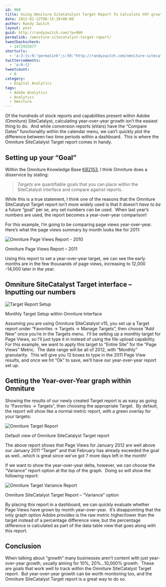 ```yaml
---
id: 960
title: Using Omniture SiteCatalyst Target Report To Calculate YOY growth
date: 2012-02-22T08:15:18+00:00
author: Randy Zwitch
layout: post
guid: http://randyzwitch.com/?p=960
permalink: /omniture-sitecatalyst-target-report/
tweetbackscheck:
  - 1472925877
shorturls:
  - 'a:3:{s:9:"permalink";s:59:"http://randyzwitch.com/omniture-sitecatalyst-target-report/";s:7:"tinyurl";s:26:"http://tinyurl.com/84khlee";s:4:"isgd";s:19:"http://is.gd/GfGNxm";}'
twittercomments:
  - 'a:0:{}'
tweetcount:
  - 0
category:
  - Digital Analytics
tags:
  - Adobe Analytics
  - Analytics
  - Omniture
---
```

Of the hundreds of stock reports and capabilities present within Adobe (Omniture) SiteCatalyst, calculating year-over-year growth isn&#8217;t the easiest thing to do.  And while conversion reports (eVars) have the &#8220;Compare Dates&#8221; functionality within the calendar menu, we can&#8217;t quickly plot the difference between two time periods within a dashboard.  This is where the Omniture SiteCatalyst Target report comes in handy.

<!--more-->

## Setting up your &#8220;Goal&#8221;

Within the Omniture Knowledge Base <a href="https://omniture-help.custhelp.com/app/answers/detail/a_id/2153/kw/targets" target="_blank">KB2153</a>, I think Omniture does a disservice by stating:

> _Targets_ are quantifiable goals that you can place within the SiteCatalyst interface and compare against reports.

While this is a true statement, I think one of the reasons that the Omniture SiteCatalyst Target report isn&#8217;t more widely used is that it doesn&#8217;t _have to be_ a future &#8220;goal&#8221; per se, any set numbers can be used.  When last year&#8217;s numbers are used, the report becomes a year-over-year comparison!

For this example, I&#8217;m going to be comparing page views year-over-year.  Here&#8217;s what the page views summary by month looks like for 2011:

<div id="attachment_967" style="width: 849px" class="wp-caption aligncenter">
  <img class="size-full wp-image-967" title="omniture-page-views-report" src="http://i2.wp.com/randyzwitch.com/wp-content/uploads/2012/02/omniture-page-views-report.png?fit=839%2C287" alt="Omniture Page Views Report - 2010" srcset="http://i2.wp.com/randyzwitch.com/wp-content/uploads/2012/02/omniture-page-views-report.png?w=839 839w, http://i2.wp.com/randyzwitch.com/wp-content/uploads/2012/02/omniture-page-views-report.png?resize=150%2C51 150w, http://i2.wp.com/randyzwitch.com/wp-content/uploads/2012/02/omniture-page-views-report.png?resize=300%2C102 300w, http://i2.wp.com/randyzwitch.com/wp-content/uploads/2012/02/omniture-page-views-report.png?resize=500%2C171 500w" sizes="(max-width: 839px) 100vw, 839px" data-recalc-dims="1" />

  <p class="wp-caption-text">
    Omniture Page Views Report &#8211; 2011
  </p>
</div>

Using this report to set a year-over-year target, we can see the early months are in the few thousands of page views, increasing to 12,000 -14,000 later in the year.

## Omniture SiteCatalyst Target interface &#8211; Inputting our numbers

<div id="attachment_971" style="width: 354px" class="wp-caption alignright">
  <img class=" wp-image-971 " title="Screen Shot 2012-02-22 at 7.49.46 AM" src="http://i1.wp.com/randyzwitch.com/wp-content/uploads/2012/02/Screen-Shot-2012-02-22-at-7.49.46-AM.png?resize=344%2C285" alt="Target Report Setup" srcset="http://i1.wp.com/randyzwitch.com/wp-content/uploads/2012/02/Screen-Shot-2012-02-22-at-7.49.46-AM.png?w=573 573w, http://i1.wp.com/randyzwitch.com/wp-content/uploads/2012/02/Screen-Shot-2012-02-22-at-7.49.46-AM.png?resize=150%2C124 150w, http://i1.wp.com/randyzwitch.com/wp-content/uploads/2012/02/Screen-Shot-2012-02-22-at-7.49.46-AM.png?resize=300%2C248 300w, http://i1.wp.com/randyzwitch.com/wp-content/uploads/2012/02/Screen-Shot-2012-02-22-at-7.49.46-AM.png?resize=361%2C300 361w" sizes="(max-width: 344px) 100vw, 344px" data-recalc-dims="1" />

  <p class="wp-caption-text">
    Monthly Target Setup within Omniture Interface
  </p>
</div>

Assuming you are using Omniture SiteCatalyst v15, you set up a Target report under &#8220;Favorites -> Targets -> Manage Targets&#8221;, then choose &#8220;Add New&#8221; once you&#8217;re in the Targets menu.  I&#8217;ll be setting up a monthly target for Page Views, so I&#8217;ll just type it in instead of using the file upload capability.  For this example, we want to apply this target to &#8220;Entire Site&#8221; for the &#8220;Page Views&#8221; Metric.  The date range will be all of 2012, with &#8220;Monthly&#8221; granularity.  This will give you 12 boxes to type in the 2011 Page View results, and once we hit &#8220;Ok&#8221; to save, we&#8217;ll have our year-over-year report set up.

## Getting the Year-over-Year graph within Omniture

Showing the results of our newly created Target report is as easy as going to &#8220;Favorites -> Targets&#8221;, then choosing the appropriate Target.  By default, the report will show like a normal metric report, with a green overlay for your targets:

<div id="attachment_977" style="width: 849px" class="wp-caption aligncenter">
  <img class="size-full wp-image-977" title="Omniture-target-report-default" src="http://i0.wp.com/randyzwitch.com/wp-content/uploads/2012/02/Omniture-target-report-default.png?fit=839%2C287" alt="Omniture Target Report" srcset="http://i0.wp.com/randyzwitch.com/wp-content/uploads/2012/02/Omniture-target-report-default.png?w=839 839w, http://i0.wp.com/randyzwitch.com/wp-content/uploads/2012/02/Omniture-target-report-default.png?resize=150%2C51 150w, http://i0.wp.com/randyzwitch.com/wp-content/uploads/2012/02/Omniture-target-report-default.png?resize=300%2C102 300w, http://i0.wp.com/randyzwitch.com/wp-content/uploads/2012/02/Omniture-target-report-default.png?resize=500%2C171 500w" sizes="(max-width: 839px) 100vw, 839px" data-recalc-dims="1" />

  <p class="wp-caption-text">
    Default view of Omniture SiteCatalyst Target report
  </p>
</div>

The above report shows that Page Views for January 2012 are well above our January 2011 &#8220;Target&#8221; and that February has already exceeded the goal as well&#8230;which is great since we&#8217;ve got 7 more days left in the month!

If we want to show the year-over-year delta, however, we can choose the &#8220;Variance&#8221; report option at the top of the graph.  Doing so will show the following report:

<div id="attachment_978" style="width: 849px" class="wp-caption aligncenter">
  <img class="size-full wp-image-978" title="omniture-target-variance" src="http://i0.wp.com/randyzwitch.com/wp-content/uploads/2012/02/omniture-target-variance.png?fit=839%2C287" alt="Omniture Target Variance Report" srcset="http://i0.wp.com/randyzwitch.com/wp-content/uploads/2012/02/omniture-target-variance.png?w=839 839w, http://i0.wp.com/randyzwitch.com/wp-content/uploads/2012/02/omniture-target-variance.png?resize=150%2C51 150w, http://i0.wp.com/randyzwitch.com/wp-content/uploads/2012/02/omniture-target-variance.png?resize=300%2C102 300w, http://i0.wp.com/randyzwitch.com/wp-content/uploads/2012/02/omniture-target-variance.png?resize=500%2C171 500w" sizes="(max-width: 839px) 100vw, 839px" data-recalc-dims="1" />

  <p class="wp-caption-text">
    Omniture SiteCatalyst Target Report &#8211; &#8220;Variance&#8221; option
  </p>
</div>

By placing this report in a dashboard, we can quickly evaluate whether Page Views have grown by month year-over-year.  It&#8217;s disappointing that the only graph option Adobe provides is the raw metric higher/lower than the target instead of a percentage difference view, but the percentage difference is calculated as part of the data table view that goes along with this report.





## Conclusion

When talking about &#8220;growth&#8221; many businesses aren&#8217;t content with just year-over-year growth, usually aiming for 10%, 20%&#8230;10,000% growth.  These are goals that work well to track within the Omniture SiteCatalyst Target report.  But year-over-year growth can be worth monitoring too, and the Omniture SiteCatalyst Target report is a great way to do so.
